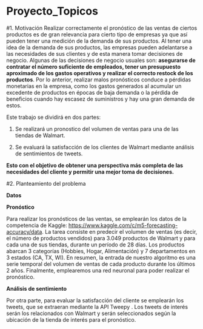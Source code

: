 # Proyecto_Topicos


#1. Motivación
Realizar correctamente el pronóstico de las ventas de ciertos productos es de gran relevancia para cierto tipo de empresas ya que así pueden tener una medición de la demanda de sus productos. Al tener una idea de la demanda de sus productos, las empresas pueden adelantarse a las necesidades de sus clientes y de esta manera tomar decisiones de negocio. Algunas de las decisiones de negocio usuales son: **asegurarse de contratar el número suficiente de empleados, tener un presupuesto aproximado de los gastos operativos y realizar el correcto restock de los productos**. Por lo anterior, realizar malos pronósticos conduce a pérdidas monetarias en la empresa, como los gastos generados al acumular un excedente de productos en épocas de baja demanda o la pérdida de beneficios
cuando hay escasez de suministros y hay una gran demanda de estos. 

Este trabajo se dividirá en dos partes:

1. Se realizará un pronostico del volumen de ventas para una de las tiendas de Walmart.

2. Se evaluará la satisfacción de los clientes de Walmart mediante análisis de sentimientos de tweets.

**Esto con el objetivo de obtener una perspectiva más completa de las necesidades del cliente y permitir una mejor toma de decisiones.**

#2. Planteamiento del problema

**Datos**

**Pronóstico**

Para realizar los pronósticos de las ventas, se emplearán los datos de la competencia de Kaggle: https://www.kaggle.com/c/m5-forecasting-accuracy/data. La tarea consiste en predecir el volumen de ventas (es decir, el número de productos vendidos) para 3.049 productos de Walmart y para cada una de sus tiendas, durante un período de 28 días. Los productos abarcan 3 categorías (Hobbies, Hogar, Alimentación) y 7 departamentos en 3 estados (CA, TX, WI). En resumen, la entrada de nuestro algoritmo es
una serie temporal del volumen de ventas de cada producto durante los últimos 2 años. Finalmente, emplearemos una red neuronal para poder realizar el pronóstico.

**Análisis de sentimiento**

Por otra parte, para evaluar la satisfacción del cliente se emplearán los tweets, que se extraeran mediante la API Tweepy . Los tweets de interés serán los relacionados con Walmart y serán seleccionados según la ubicación de la tienda de interés para el pronóstico.

